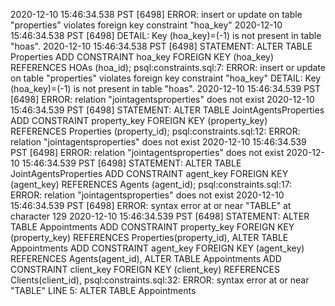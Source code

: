 2020-12-10 15:46:34.538 PST [6498] ERROR:  insert or update on table "properties" violates foreign key constraint "hoa_key"
2020-12-10 15:46:34.538 PST [6498] DETAIL:  Key (hoa_key)=(-1) is not present in table "hoas".
2020-12-10 15:46:34.538 PST [6498] STATEMENT:  ALTER TABLE Properties
	ADD CONSTRAINT hoa_key
	  FOREIGN KEY (hoa_key)
	    REFERENCES HOAs (hoa_id);
psql:constraints.sql:7: ERROR:  insert or update on table "properties" violates foreign key constraint "hoa_key"
DETAIL:  Key (hoa_key)=(-1) is not present in table "hoas".
2020-12-10 15:46:34.539 PST [6498] ERROR:  relation "jointagentsproperties" does not exist
2020-12-10 15:46:34.539 PST [6498] STATEMENT:  ALTER TABLE JointAgentsProperties
	ADD CONSTRAINT property_key
	  FOREIGN KEY (property_key)
	    REFERENCES Properties (property_id);
psql:constraints.sql:12: ERROR:  relation "jointagentsproperties" does not exist
2020-12-10 15:46:34.539 PST [6498] ERROR:  relation "jointagentsproperties" does not exist
2020-12-10 15:46:34.539 PST [6498] STATEMENT:  ALTER TABLE JointAgentsProperties
	ADD CONSTRAINT agent_key
	  FOREIGN KEY (agent_key)
	    REFERENCES Agents (agent_id);
psql:constraints.sql:17: ERROR:  relation "jointagentsproperties" does not exist
2020-12-10 15:46:34.539 PST [6498] ERROR:  syntax error at or near "TABLE" at character 129
2020-12-10 15:46:34.539 PST [6498] STATEMENT:  ALTER TABLE Appointments
	ADD CONSTRAINT property_key
	  FOREIGN KEY (property_key)
	    REFERENCES Properties(property_id),
	ALTER TABLE Appointments
	ADD CONSTRAINT agent_key
	  FOREIGN KEY (agent_key)
	    REFERENCES Agents(agent_id),
	ALTER TABLE Appointments
	ADD CONSTRAINT client_key
	  FOREIGN KEY (client_key)
	    REFERENCES Clients(client_id),
psql:constraints.sql:32: ERROR:  syntax error at or near "TABLE"
LINE 5: ALTER TABLE Appointments

